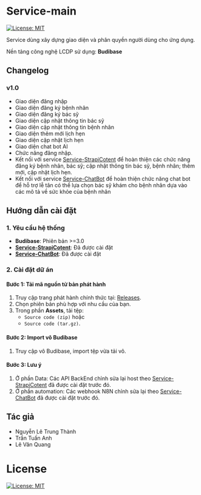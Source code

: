 # Service-main
[![License: MIT](https://img.shields.io/badge/License-MIT-yellow.svg)](https://opensource.org/licenses/MIT)

Service dùng xây dựng giao diện và phân quyền người dùng cho ứng dụng.

Nền tảng công nghệ LCDP sử dụng: **Budibase**

## Changelog

### v1.0
- Giao diện đăng nhập
- Giao diện đăng ký bệnh nhân
- Giao diện đăng ký bác sỹ
- Giao diện cập nhật thông tin bác sỹ
- Giao diện cập nhật thông tin bệnh nhân
- Giao diện thêm mới lịch hẹn
- Giao diện cập nhật lịch hẹn
- Giao diện chat bot AI
- Chức năng đăng nhập.
- Kết nối với service [Service-StrapiCotent](https://github.com/trungthanhcva2206/Service-StrapiCotent) để hoàn thiện các chức năng đăng ký bệnh nhân, bác sỹ; cập nhật thông tin bác sỹ, bệnh nhân; thêm mới, cập nhật lịch hẹn.
- Kết nối với service [Service-ChatBot](https://github.com/trungthanhcva2206/Service-ChatBot) để hoàn thiện chức năng chat bot để hỗ trợ lễ tân có thể lựa chọn bác sỹ khám cho bệnh nhân dựa vào các mô tả về sức khỏe của bệnh nhân

## Hướng dẫn cài đặt
### 1. Yêu cầu hệ thống  
- **Budibase**: Phiên bản >=3.0
- **[Service-StrapiCotent](https://github.com/trungthanhcva2206/Service-StrapiCotent)**: Đã được cài đặt
- **[Service-ChatBot](https://github.com/trungthanhcva2206/Service-ChatBot)**: Đã được cài đặt

### 2. Cài đặt dữ án
#### Bước 1: Tải mã nguồn từ bản phát hành
1. Truy cập trang phát hành chính thức tại: [Releases](https://github.com/trungthanhcva2206/Service-main/releases).
2. Chọn phiên bản phù hợp với nhu cầu của bạn.
3. Trong phần **Assets**, tải tệp:
   - `Source code (zip)` hoặc
   - `Source code (tar.gz)`.

#### Bước 2: Import vô Budibase 
1. Truy cập vô Budibase, import tệp vừa tải vô.

#### Bước 3: Lưu ý
1. Ở phần Data: Các API BackEnd chỉnh sửa lại host theo [Service-StrapiCotent](https://github.com/trungthanhcva2206/Service-StrapiCotent) đã được cài đặt trước đó.
2. Ở phần automation: Các webhook N8N chỉnh sửa lại theo [Service-ChatBot](https://github.com/trungthanhcva2206/Service-ChatBot) đã được cài đặt trước đó.

## Tác giả
- Nguyễn Lê Trung Thành
- Trần Tuấn Anh
- Lê Văn Quang

# License
[![License: MIT](https://img.shields.io/badge/License-MIT-yellow.svg)](https://opensource.org/licenses/MIT)

